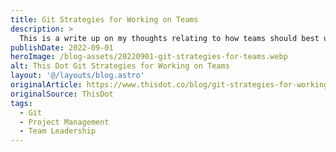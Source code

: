 ```yaml
---
title: Git Strategies for Working on Teams
description: >
  This is a write up on my thoughts relating to how teams should best utilize git for their needs to have an effective collaborative work environment.
publishDate: 2022-09-01
heroImage: /blog-assets/20220901-git-strategies-for-teams.webp
alt: This Dot Git Strategies for Working on Teams
layout: '@/layouts/blog.astro'
originalArticle: https://www.thisdot.co/blog/git-strategies-for-working-on-teams
originalSource: ThisDot
tags:
  - Git
  - Project Management
  - Team Leadership
---
```

